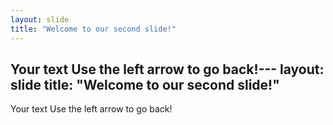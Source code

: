 ```yaml
---
layout: slide
title: "Welcome to our second slide!"
---
```

Your text
Use the left arrow to go back!---
layout: slide
title: "Welcome to our second slide!"
---
Your text
Use the left arrow to go back!